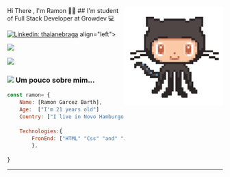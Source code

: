 <img align='right' src="https://raw.githubusercontent.com/iCharlesZ/FigureBed/master/img/octocat.gif" width="230">
Hi There , I'm Ramon 👋🏻
## I'm student of Full Stack Developer at Growdev 💻

[![Linkedin: thaianebraga](https://img.shields.io/badge/-ramonbarth-blue?style=flat-square&logo=Linkedin&logoColor=white&link=https://www.linkedin.com/in/ramon-barth/)](https://www.linkedin.com/in/ramon-barth-73a6301a2/)
align="left">
  
  <a href="(https://mail.google.com/mail/u/1/#inbox)" alt="Gmail">
  <img src="https://img.shields.io/badge/-Gmail-FF0000?style=flat-square&labelColor=FF0000&logo=gmail&logoColor=white&link=https://mail.google.com/mail/u/1/#inbox" /></a>

<p>
<a target="_blank"  href="https://www.instagram.com/ramonbarth/" alt="Instagram">
  <img src="https://img.shields.io/badge/-Instagram-DF0174?style=flat-square&labelColor=DF0174&logo=instagram&logoColor=white&link=https://www.instagram.com/ramonbarth/"/></a>
</p>  


### <img src="https://media.giphy.com/media/VgCDAzcKvsR6OM0uWg/giphy.gif" width="50"> Um pouco sobre mim...  

```javascript
const ramon= {
    Name: [Ramon Garcez Barth],
    Age:  ["I'm 21 years old"]
    Country: ["I live in Novo Hamburgo -RS Brasil",
   
    Technologies:{
        FronEnd: ["HTML" "Css" "and" "JavaScript"],
        },

}
```

---
